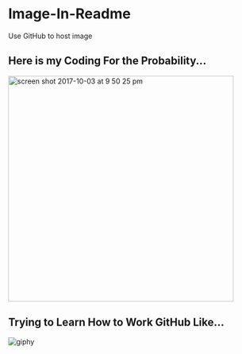 # Image-In-Readme
Use GitHub to host image

## Here is my Coding For the Probability...
<img width="454" alt="screen shot 2017-10-03 at 9 50 25 pm" src="https://user-images.githubusercontent.com/31697395/31156886-f96bdc98-a884-11e7-9953-8bb77143f791.png">


## Trying to Learn How to Work GitHub Like...
![giphy](https://user-images.githubusercontent.com/31697395/31156985-a3b3df8e-a885-11e7-9c3f-848f1ff8d632.gif)
